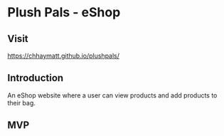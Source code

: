 # Plush Pals - eShop

## Visit

https://chhaymatt.github.io/plushpals/

## Introduction

An eShop website where a user can view products and add products to their bag.

## MVP

